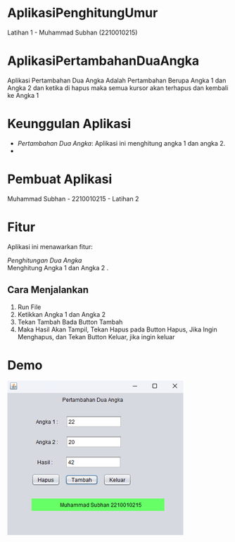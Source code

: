 # AplikasiPenghitungUmur
 Latihan 1 - Muhammad Subhan (2210010215)
 
# AplikasiPertambahanDuaAngka
 
Aplikasi Pertambahan Dua Angka Adalah Pertambahan Berupa Angka 1 dan Angka 2 dan ketika di hapus maka semua kursor akan terhapus dan kembali ke Angka 1

# Keunggulan Aplikasi

- *Pertambahan Dua Angka*: Aplikasi ini menghitung angka 1 dan angka 2.
- 
# Pembuat Aplikasi
 Muhammad Subhan - 2210010215 - Latihan 2

# Fitur

Aplikasi ini menawarkan fitur:

*Penghitungan Dua Angka*  
   Menghitung Angka 1 dan Angka 2 .

## Cara Menjalankan

1. Run File
2. Ketikkan Angka 1 dan Angka 2
3. Tekan Tambah Bada Button Tambah
4. Maka Hasil Akan Tampil, Tekan Hapus pada Button Hapus, Jika Ingin Menghapus, dan Tekan Button Keluar, jika ingin keluar 

# Demo
![App Screenshot](img/Angka.png) 
